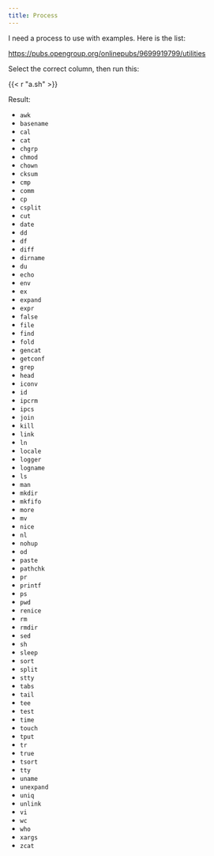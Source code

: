 ```yaml
---
title: Process
---
```


I need a process to use with examples. Here is the list:

<https://pubs.opengroup.org/onlinepubs/9699919799/utilities>

Select the correct column, then run this:

{{< r "a.sh" >}}

Result:

- `awk`
- `basename`
- `cal`
- `cat`
- `chgrp`
- `chmod`
- `chown`
- `cksum`
- `cmp`
- `comm`
- `cp`
- `csplit`
- `cut`
- `date`
- `dd`
- `df`
- `diff`
- `dirname`
- `du`
- `echo`
- `env`
- `ex`
- `expand`
- `expr`
- `false`
- `file`
- `find`
- `fold`
- `gencat`
- `getconf`
- `grep`
- `head`
- `iconv`
- `id`
- `ipcrm`
- `ipcs`
- `join`
- `kill`
- `link`
- `ln`
- `locale`
- `logger`
- `logname`
- `ls`
- `man`
- `mkdir`
- `mkfifo`
- `more`
- `mv`
- `nice`
- `nl`
- `nohup`
- `od`
- `paste`
- `pathchk`
- `pr`
- `printf`
- `ps`
- `pwd`
- `renice`
- `rm`
- `rmdir`
- `sed`
- `sh`
- `sleep`
- `sort`
- `split`
- `stty`
- `tabs`
- `tail`
- `tee`
- `test`
- `time`
- `touch`
- `tput`
- `tr`
- `true`
- `tsort`
- `tty`
- `uname`
- `unexpand`
- `uniq`
- `unlink`
- `vi`
- `wc`
- `who`
- `xargs`
- `zcat`
